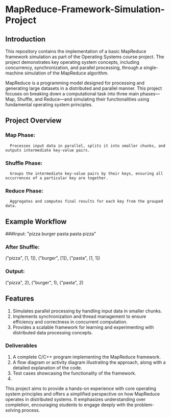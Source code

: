 # MapReduce-Framework-Simulation-Project

## Introduction
This repository contains the implementation of a basic MapReduce framework simulation as part of the Operating Systems course project. The project demonstrates key operating system concepts, including concurrency, synchronization, and parallel processing, through a single-machine simulation of the MapReduce algorithm.

MapReduce is a programming model designed for processing and generating large datasets in a distributed and parallel manner. This project focuses on breaking down a computational task into three main phases—Map, Shuffle, and Reduce—and simulating their functionalities using fundamental operating system principles.

## Project Overview
### Map Phase:
      Processes input data in parallel, splits it into smaller chunks, and outputs intermediate key-value pairs.
      
### Shuffle Phase:
      Groups the intermediate key-value pairs by their keys, ensuring all occurrences of a particular key are together.

### Reduce Phase:
      Aggregates and computes final results for each key from the grouped data.

## Example Workflow
###Input:
"pizza burger pasta pasta pizza"

### After Shuffle:
("pizza", [1, 1]), ("burger", [1]), ("pasta", [1, 1])

### Output:
("pizza", 2), ("burger", 1), ("pasta", 2)

## Features
1. Simulates parallel processing by handling input data in smaller chunks.
2. Implements synchronization and thread management to ensure efficiency and correctness in concurrent computation.
3. Provides a scalable framework for learning and experimenting with distributed data processing concepts.

### Deliverables
1. A complete C/C++ program implementing the MapReduce framework.
2. A flow diagram or activity diagram illustrating the approach, along with a detailed explanation of the code.
3. Test cases showcasing the functionality of the framework.
4. 
This project aims to provide a hands-on experience with core operating system principles and offers a simplified perspective on how MapReduce operates in distributed systems. It emphasizes understanding over completion, encouraging students to engage deeply with the problem-solving process.
